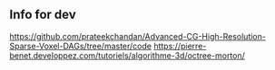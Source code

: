 ## Info for dev
https://github.com/prateekchandan/Advanced-CG-High-Resolution-Sparse-Voxel-DAGs/tree/master/code
https://pierre-benet.developpez.com/tutoriels/algorithme-3d/octree-morton/
